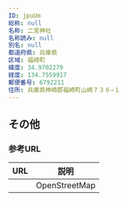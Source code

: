 ```yaml
---
ID: jpuUm
総称: null
名称: 二宮神社
名称読み: null
別名: null
都道府県: 兵庫県
区域: 福崎町
緯度: 34.9702279
経度: 134.7559917
郵便番号: 6792211
住所: 兵庫県神崎郡福崎町山崎７３６−１
---
```


## その他

### 参考URL

| URL | 説明          |
| --- | ------------- |
|     | OpenStreetMap |
